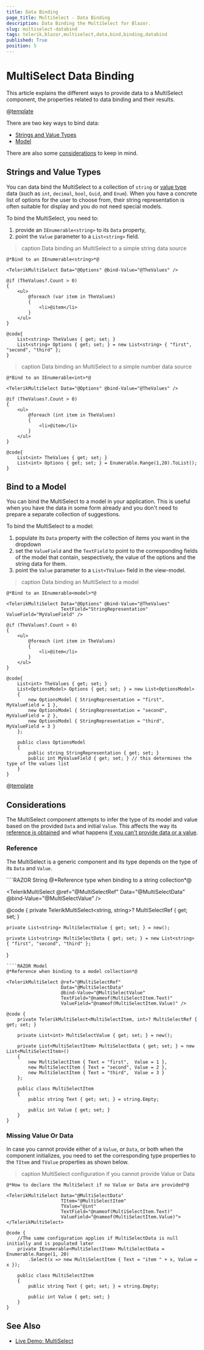 ```yaml
---
title: Data Binding
page_title: MultiSelect - Data Binding
description: Data Binding the MultiSelect for Blazor.
slug: multiselect-databind
tags: telerik,blazor,multiselect,data,bind,binding,databind
published: True
position: 5
---
```


# MultiSelect Data Binding

This article explains the different ways to provide data to a MultiSelect component, the properties related to data binding and their results.

@[template](/_contentTemplates/common/general-info.md#valuebind-vs-databind-link)

There are two key ways to bind data:

* [Strings and Value Types](#strings-and-value-types)
* [Model](#bind-to-a-model)

There are also some [considerations](#considerations) to keep in mind.

## Strings and Value Types

You can data bind the MultiSelect to a collection of `string` or [value type](https://learn.microsoft.com/en-us/dotnet/csharp/language-reference/builtin-types/value-types) data (such as `int`, `decimal`, `bool`, `Guid`, and `Enum`). When you have a concrete list of options for the user to choose from, their string representation is often suitable for display and you do not need special models.

To bind the MultiSelect, you need to:

1. provide an `IEnumerable<string>` to its `Data` property,
1. point the `Value` parameter to a `List<string>` field.

>caption Data binding an MultiSelect to a simple string data source

````RAZOR
@*Bind to an IEnumerable<string>*@

<TelerikMultiSelect Data="@Options" @bind-Value="@TheValues" />

@if (TheValues?.Count > 0)
{
    <ul>
        @foreach (var item in TheValues)
        {
            <li>@item</li>
        }
    </ul>
}

@code{
    List<string> TheValues { get; set; }
    List<string> Options { get; set; } = new List<string> { "first", "second", "third" };
}
````


>caption Data binding an MultiSelect to a simple number data source

````RAZOR
@*Bind to an IEnumerable<int>*@

<TelerikMultiSelect Data="@Options" @bind-Value="@TheValues" />

@if (TheValues?.Count > 0)
{
    <ul>
        @foreach (int item in TheValues)
        {
            <li>@item</li>
        }
    </ul>
}

@code{
    List<int> TheValues { get; set; }
    List<int> Options { get; set; } = Enumerable.Range(1,20).ToList();
}
````



## Bind to a Model

You can bind the MultiSelect to a model in your application. This is useful when you have the data in some form already and you don't need to prepare a separate collection of suggestions.

To bind the MultiSelect to a model:

1. populate its `Data` property with the collection of items you want in the dropdown
1. set the `ValueField` and the `TextField` to point to the corresponding fields of the model that contain, sespectively, the value of the options and the string data for them.
1. point the `Value` parameter to a `List<TValue>` field in the view-model.

>caption Data binding an MultiSelect to a model

````RAZOR
@*Bind to an IEnumerable<model>*@

<TelerikMultiSelect Data="@Options" @bind-Value="@TheValues"
                    TextField="StringRepresentation" ValueField="MyValueField" />

@if (TheValues?.Count > 0)
{
    <ul>
        @foreach (int item in TheValues)
        {
            <li>@item</li>
        }
    </ul>
}

@code{
    List<int> TheValues { get; set; }
    List<OptionsModel> Options { get; set; } = new List<OptionsModel>
    {
        new OptionsModel { StringRepresentation = "first",  MyValueField = 1 },
        new OptionsModel { StringRepresentation = "second", MyValueField = 2 },
        new OptionsModel { StringRepresentation = "third",  MyValueField = 3 }
    };

    public class OptionsModel
    {
        public string StringRepresentation { get; set; }
        public int MyValueField { get; set; } // this determines the type of the values list
    }
}
````

@[template](/_contentTemplates/common/get-model-from-dropdowns.md#get-model-from-dropdowns)

## Considerations

The MultiSelect component attempts to infer the type of its model and value based on the provided `Data` and initial `Value`. This affects the way its [reference is obtained](#reference) and what happens [if you can't provide data or a value](#missing-value-or-data).

### Reference

The MultiSelect is a generic component and its type depends on the type of its `Data` and `Value`.

<div class="skip-repl"></div>
````RAZOR String
@*Reference type when binding to a string collection*@

<TelerikMultiSelect @ref="@MultiSelectRef"
                    Data="@MultiSelectData"
                    @bind-Value="@MultiSelectValue" />

@code {
    private TelerikMultiSelect<string, string>? MultiSelectRef { get; set; }

    private List<string> MultiSelectValue { get; set; } = new();

    private List<string> MultiSelectData { get; set; } = new List<string> { "first", "second", "third" };
}
````
````RAZOR Model
@*Reference when binding to a model collection*@

<TelerikMultiSelect @ref="@MultiSelectRef"
                    Data="@MultiSelectData"
                    @bind-Value="@MultiSelectValue"
                    TextField="@nameof(MultiSelectItem.Text)"
                    ValueField="@nameof(MultiSelectItem.Value)" />

@code {
    private TelerikMultiSelect<MultiSelectItem, int>? MultiSelectRef { get; set; }

    private List<int> MultiSelectValue { get; set; } = new();

    private List<MultiSelectItem> MultiSelectData { get; set; } = new List<MultiSelectItem>()
    {
        new MultiSelectItem { Text = "first",  Value = 1 },
        new MultiSelectItem { Text = "second", Value = 2 },
        new MultiSelectItem { Text = "third",  Value = 3 }
    };

    public class MultiSelectItem
    {
        public string Text { get; set; } = string.Empty;
    
        public int Value { get; set; }
    }
}
````

### Missing Value Or Data

In case you cannot provide either of a `Value`, or `Data`, or both when the component initializes, you need to set the corresponding type properties to the `TItem` and `TValue` properties as shown below.

>caption MultiSelect configuration if you cannot provide Value or Data

````RAZOR
@*How to declare the MultiSelect if no Value or Data are provided*@

<TelerikMultiSelect Data="@MultiSelectData"
                    TItem="@MultiSelectItem"
                    TValue="@int"
                    TextField="@nameof(MultiSelectItem.Text)"
                    ValueField="@nameof(MultiSelectItem.Value)">
</TelerikMultiSelect>

@code {
    //The same configuration applies if MultiSelectData is null initially and is populated later
    private IEnumerable<MultiSelectItem> MultiSelectData = Enumerable.Range(1, 20)
        .Select(x => new MultiSelectItem { Text = "item " + x, Value = x });

    public class MultiSelectItem
    {
        public string Text { get; set; } = string.Empty;

        public int Value { get; set; }
    }
}
````


## See Also

* [Live Demo: MultiSelect](https://demos.telerik.com/blazor-ui/multiselect/overview)
